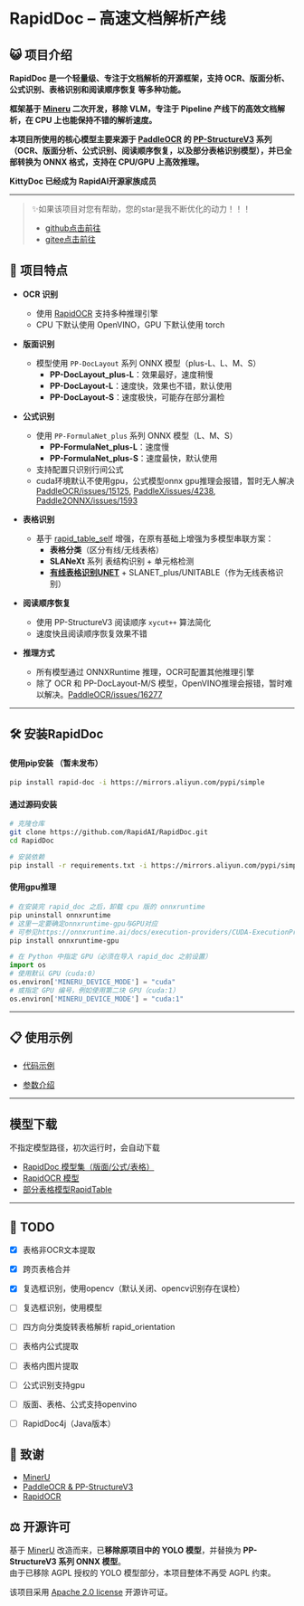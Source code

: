 # RapidDoc – 高速文档解析产线

## 😺 项目介绍

**RapidDoc 是一个轻量级、专注于文档解析的开源框架，支持 **OCR、版面分析、公式识别、表格识别和阅读顺序恢复** 等多种功能。**

**框架基于 [Mineru](https://github.com/opendatalab/MinerU) 二次开发，移除 VLM，专注于 Pipeline 产线下的高效文档解析，在 CPU 上也能保持不错的解析速度。**

**本项目所使用的核心模型主要来源于 [PaddleOCR](https://github.com/PaddlePaddle/PaddleOCR) 的 [PP-StructureV3](https://www.paddleocr.ai/main/version3.x/pipeline_usage/PP-StructureV3.html) 系列（OCR、版面分析、公式识别、阅读顺序恢复，以及部分表格识别模型），并已全部转换为 ONNX 格式，支持在 CPU/GPU 上高效推理。**

**KittyDoc 已经成为 RapidAI开源家族成员**

---

> ✨如果该项目对您有帮助，您的star是我不断优化的动力！！！
>
> - [github点击前往](https://github.com/RapidAI/RapidDoc)
> - [gitee点击前往](https://gitee.com/hzkitty/KittyDoc)

## 👏 项目特点

- **OCR 识别**
  - 使用 [RapidOCR](https://github.com/RapidAI/RapidOCR) 支持多种推理引擎
  - CPU 下默认使用 OpenVINO，GPU 下默认使用 torch
  
- **版面识别**
  - 模型使用 `PP-DocLayout` 系列 ONNX 模型（plus-L、L、M、S）
    - **PP-DocLayout_plus-L**：效果最好，速度稍慢 
    - **PP-DocLayout-L**：速度快，效果也不错，默认使用  
    - **PP-DocLayout-S**：速度极快，可能存在部分漏检

- **公式识别**
  - 使用 `PP-FormulaNet_plus` 系列 ONNX 模型（L、M、S）
    - **PP-FormulaNet_plus-L**：速度慢  
    - **PP-FormulaNet_plus-S**：速度最快，默认使用  
  - 支持配置只识别行间公式
  - cuda环境默认不使用gpu，公式模型onnx gpu推理会报错，暂时无人解决 [PaddleOCR/issues/15125](https://github.com/PaddlePaddle/PaddleOCR/issues/15125), [PaddleX/issues/4238](https://github.com/PaddlePaddle/PaddleX/issues/4238), [Paddle2ONNX/issues/1593](https://github.com/PaddlePaddle/Paddle2ONNX/issues/1593)

- **表格识别**
  - 基于 [rapid_table_self](rapid_doc/model/table/rapid_table_self) 增强，在原有基础上增强为多模型串联方案：  
    - **表格分类**（区分有线/无线表格）
    - **SLANeXt** 系列 表结构识别 + 单元格检测
    - **[有线表格识别UNET](https://github.com/RapidAI/TableStructureRec)** + SLANET_plus/UNITABLE（作为无线表格识别）

- **阅读顺序恢复**
  - 使用 PP-StructureV3 阅读顺序 `xycut++` 算法简化
  - 速度快且阅读顺序恢复效果不错

- **推理方式**
  - 所有模型通过 ONNXRuntime 推理，OCR可配置其他推理引擎
  - 除了 OCR 和 PP-DocLayout-M/S 模型，OpenVINO推理会报错，暂时难以解决。[PaddleOCR/issues/16277](https://github.com/PaddlePaddle/PaddleOCR/issues/16277)
---

## 🛠️ 安装RapidDoc

#### 使用pip安装 （暂未发布）
```bash
pip install rapid-doc -i https://mirrors.aliyun.com/pypi/simple
```

#### 通过源码安装
```bash
# 克隆仓库
git clone https://github.com/RapidAI/RapidDoc.git
cd RapidDoc

# 安装依赖
pip install -r requirements.txt -i https://mirrors.aliyun.com/pypi/simple
```
#### 使用gpu推理
```bash
# 在安装完 rapid_doc 之后，卸载 cpu 版的 onnxruntime
pip uninstall onnxruntime
# 这里一定要确定onnxruntime-gpu与GPU对应
# 可参见https://onnxruntime.ai/docs/execution-providers/CUDA-ExecutionProvider.html#requirements
pip install onnxruntime-gpu
```
```python
# 在 Python 中指定 GPU（必须在导入 rapid_doc 之前设置）
import os
# 使用默认 GPU（cuda:0）
os.environ['MINERU_DEVICE_MODE'] = "cuda"
# 或指定 GPU 编号，例如使用第二块 GPU（cuda:1）
os.environ['MINERU_DEVICE_MODE'] = "cuda:1"
```

---

## 📋 使用示例

- [代码示例](./demo/demo.py)

- [参数介绍](./docs/analyze_param.md)

---

## 模型下载
不指定模型路径，初次运行时，会自动下载
- [RapidDoc 模型集（版面/公式/表格）](https://www.modelscope.cn/models/RapidAI/RapidDoc)  
- [RapidOCR 模型](https://www.modelscope.cn/models/RapidAI/RapidOCR)  
- [部分表格模型RapidTable](https://www.modelscope.cn/models/RapidAI/RapidTable) 

---

## 📌 TODO

- [x] 表格非OCR文本提取
- [x] 跨页表格合并
- [x] 复选框识别，使用opencv（默认关闭、opencv识别存在误检）
- [ ] 复选框识别，使用模型
- [ ] 四方向分类旋转表格解析 rapid_orientation
- [ ] 表格内公式提取
- [ ] 表格内图片提取
- [ ] 公式识别支持gpu
- [ ] 版面、表格、公式支持openvino
- [ ] RapidDoc4j（Java版本）


## 🙏 致谢

- [MinerU](https://github.com/opendatalab/MinerU)
- [PaddleOCR & PP-StructureV3](https://github.com/PaddlePaddle/PaddleOCR)
- [RapidOCR](https://github.com/RapidAI/RapidOCR)

## ⚖️ 开源许可

基于 [MinerU](https://github.com/opendatalab/MinerU) 改造而来，已**移除原项目中的 YOLO 模型**，并替换为 **PP-StructureV3 系列 ONNX 模型**。  
由于已移除 AGPL 授权的 YOLO 模型部分，本项目整体不再受 AGPL 约束。

该项目采用 [Apache 2.0 license](LICENSE) 开源许可证。
